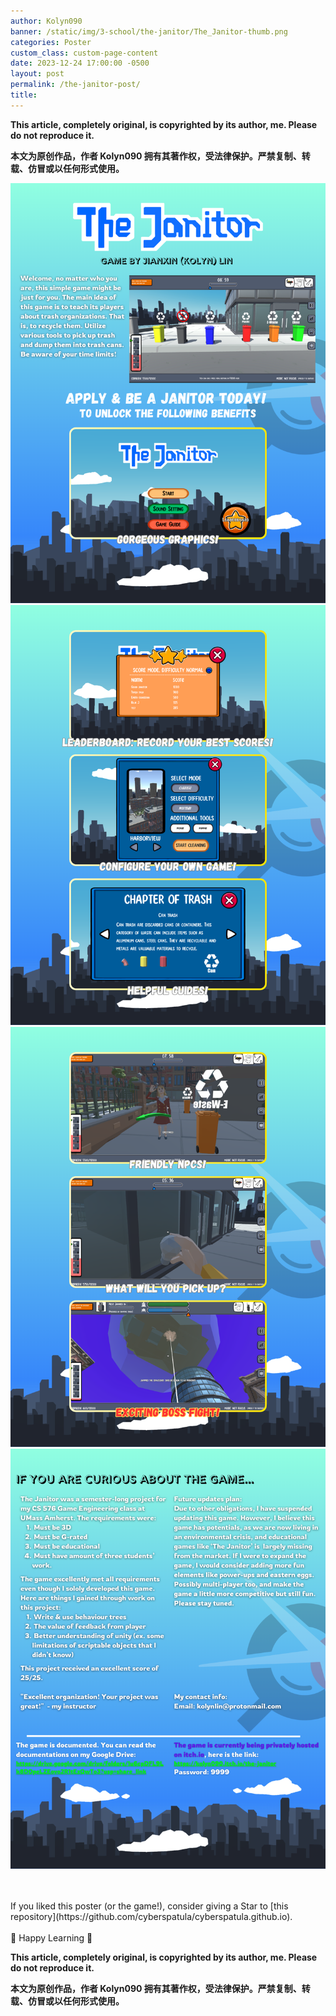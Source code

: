 ```yaml
---
author: Kolyn090
banner: /static/img/3-school/the-janitor/The_Janitor-thumb.png
categories: Poster
custom_class: custom-page-content
date: 2023-12-24 17:00:00 -0500
layout: post
permalink: /the-janitor-post/
title: 
---
```



**This article, completely original, is copyrighted by its author, me. Please do not reproduce it.**


**本文为原创作品，作者 Kolyn090 拥有其著作权，受法律保护。严禁复制、转载、仿冒或以任何形式使用。**


![1](/static/img/3-school/the-janitor/1.png)
![2](/static/img/3-school/the-janitor/2.png)
![3](/static/img/3-school/the-janitor/3.png)
![4](/static/img/3-school/the-janitor/4.png)


<br>
<br>
If you liked this poster (or the game!), consider giving a Star to [this repository](https://github.com/cyberspatula/cyberspatula.github.io).


<br>
<br>
🧪 Happy Learning 🧪


**This article, completely original, is copyrighted by its author, me. Please do not reproduce it.**


**本文为原创作品，作者 Kolyn090 拥有其著作权，受法律保护。严禁复制、转载、仿冒或以任何形式使用。**
